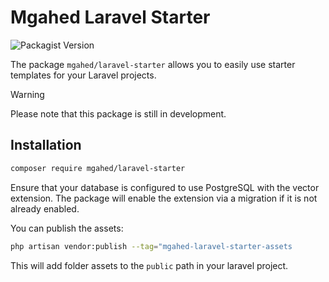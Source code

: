 # Mgahed Laravel Starter
![Packagist Version](https://img.shields.io/packagist/v/mgahed/laravel-starter?style=flat&color=blue)

The package `mgahed/laravel-starter` allows you to easily use starter templates for your Laravel projects.

> [!WARNING]
> Please note that this package is still in development.

## Installation

```bash
composer require mgahed/laravel-starter
```

Ensure that your database is configured to use PostgreSQL with the vector extension. The package will enable the extension
via a migration if it is not already enabled.

You can publish the assets:

```bash
php artisan vendor:publish --tag="mgahed-laravel-starter-assets
```

This will add folder assets to the `public` path in your laravel project.
